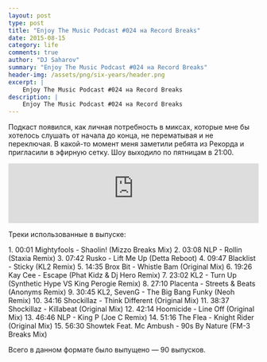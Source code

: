 ```yaml
---
layout: post
type: post
title: "Enjoy The Music Podcast #024 на Record Breaks"
date: 2015-08-15
category: life
comments: true
author: "DJ Saharov"
summary: "Enjoy The Music Podcast #024 на Record Breaks"
header-img: /assets/png/six-years/header.png
excerpt: |
    Enjoy The Music Podcast #024 на Record Breaks
description: |
    Enjoy The Music Podcast #024 на Record Breaks
---
```


<p>
<span class="firstcharacter">П</span>одкаст появился, как личная потребность в миксах, которые мне бы хотелось слушать от начала до конца, не перематывая и не переключая. В какой-то момент меня заметили ребята из Рекорда и пригласили в эфирную сетку. Шоу выходило по пятницам в 21:00.
</p>

<iframe width="100%" height="120" src="https://player-widget.mixcloud.com/widget/iframe/?hide_cover=1&feed=%2Fdjsaharovofficial%2Fenjoy-the-music-podcast-024%2F" frameborder="0" allow="encrypted-media; fullscreen; autoplay; idle-detection; speaker-selection; web-share;" ></iframe>

<p>Треки использованные в выпуске:</p>
1. 00:01 Mightyfools - Shaolin! (Mizzo Breaks Mix)
2. 03:08 NLP - Rollin (Staxia Remix)
3. 07:42 Rusko - Lift Me Up (Detta Reboot)
4. 09:47 Blacklist - Sticky (KL2 Remix)
5. 14:35 Brox Bit - Whistle Bam (Original Mix)
6. 19:26 Kay Cee - Escape (Phat Kidz & Dj Hero Remix)
7. 23:02 KL2 - Turn Up (Synthetic Hype VS King Perogie Remix)
8. 27:10 Placenta - Streets & Beats (Anonyms Remix)
9. 30:45 KL2, SevenG - The Big Bang Funky (Neoh Remix)
10. 34:16 Shockillaz - Think Different (Original Mix)
11. 38:37 Shockillaz - Killabeat (Original Mix)
12. 42:14 Hoomicide - Line Off (Original Mix)
13. 46:46 NLP - King P (Joe C Remix)
14. 51:16 The Flea - Knight Rider (Original Mix)
15. 56:30 Showtek Feat. Mc Ambush - 90s By Nature (FM-3 Breaks Mix)

<p>Всего в данном формате было выпущено &mdash; 90 выпусков.</p>